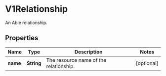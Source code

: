 

# V1Relationship

An Able relationship.
## Properties

Name | Type | Description | Notes
------------ | ------------- | ------------- | -------------
**name** | **String** | The resource name of the relationship. |  [optional]



